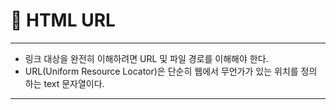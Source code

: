 # 📱 HTML URL

---
- 링크 대상을 완전히 이해하려면 URL 및 파일 경로를 이해해야 한다.
- URL(Uniform Resource Locator)은 단순히 웹에서 무언가가 있는 위치를 정의 하는 text 문자열이다.
---
